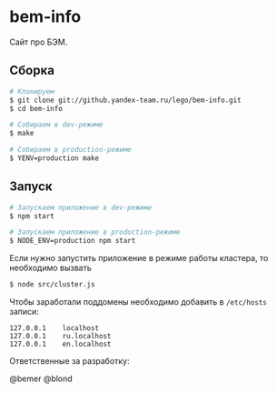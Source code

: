bem-info
========

Сайт про БЭМ. 

Сборка
------

```sh
# Клонируем
$ git clone git://github.yandex-team.ru/lego/bem-info.git
$ cd bem-info

# Собираем в dev-режиме
$ make

# Собираем в production-режиме
$ YENV=production make
```

Запуск
------

```sh
# Запускаем приложение в dev-режиме
$ npm start

# Запускаем приложение в production-режиме
$ NODE_ENV=production npm start
```

Если нужно запустить приложение в режиме работы кластера, то необходимо вызвать
```sh
$ node src/cluster.js
```


Чтобы заработали поддомены необходимо добавить в `/etc/hosts` записи:

```
127.0.0.1    localhost
127.0.0.1    ru.localhost
127.0.0.1    en.localhost
```
Ответственные за разработку:

@bemer
@blond